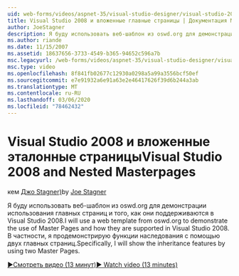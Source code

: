 ```yaml
---
uid: web-forms/videos/aspnet-35/visual-studio-designer/visual-studio-2008-and-nested-masterpages
title: Visual Studio 2008 и вложенные главные страницы | Документация Майкрософт
author: JoeStagner
description: Я буду использовать веб-шаблон из oswd.org для демонстрации использования главных страниц и того, как они поддерживаются в Visual Studio 2008. В частности, я буду показывать...
ms.author: riande
ms.date: 11/15/2007
ms.assetid: 18637656-3733-4549-b365-94652c596a7b
msc.legacyurl: /web-forms/videos/aspnet-35/visual-studio-designer/visual-studio-2008-and-nested-masterpages
msc.type: video
ms.openlocfilehash: 8f841fb02677c12930a0298a5a99a3556bcf50ef
ms.sourcegitcommit: e7e91932a6e91a63e2e46417626f39d6b244a3ab
ms.translationtype: MT
ms.contentlocale: ru-RU
ms.lasthandoff: 03/06/2020
ms.locfileid: "78462432"
---
```

# <a name="visual-studio-2008-and-nested-masterpages"></a><span data-ttu-id="c3347-104">Visual Studio 2008 и вложенные эталонные страницы</span><span class="sxs-lookup"><span data-stu-id="c3347-104">Visual Studio 2008 and Nested Masterpages</span></span>

<span data-ttu-id="c3347-105">кем [Джо Stagner)](https://github.com/JoeStagner)</span><span class="sxs-lookup"><span data-stu-id="c3347-105">by [Joe Stagner](https://github.com/JoeStagner)</span></span>

<span data-ttu-id="c3347-106">Я буду использовать веб-шаблон из oswd.org для демонстрации использования главных страниц и того, как они поддерживаются в Visual Studio 2008.</span><span class="sxs-lookup"><span data-stu-id="c3347-106">I will use a web template from oswd.org to demonstrate the use of Master Pages and how they are supported in Visual Studio 2008.</span></span> <span data-ttu-id="c3347-107">В частности, я продемонстрирую функции наследования с помощью двух главных страниц.</span><span class="sxs-lookup"><span data-stu-id="c3347-107">Specifically, I will show the inheritance features by using two Master Pages.</span></span>

[<span data-ttu-id="c3347-108">&#9654;Смотреть видео (13 минут)</span><span class="sxs-lookup"><span data-stu-id="c3347-108">&#9654; Watch video (13 minutes)</span></span>](https://channel9.msdn.com/Blogs/ASP-NET-Site-Videos/visual-studio-2008-and-nested-masterpages)
